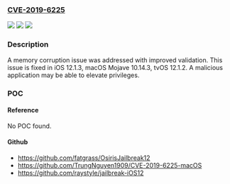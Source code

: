 ### [CVE-2019-6225](https://cve.mitre.org/cgi-bin/cvename.cgi?name=CVE-2019-6225)
![](https://img.shields.io/static/v1?label=Product&message=tvOS&color=blue)
![](https://img.shields.io/static/v1?label=Version&message=%3C%20tvOS%2012.1.2%20&color=brighgreen)
![](https://img.shields.io/static/v1?label=Vulnerability&message=A%20malicious%20application%20may%20be%20able%20to%20elevate%20privileges&color=brighgreen)

### Description

A memory corruption issue was addressed with improved validation. This issue is fixed in iOS 12.1.3, macOS Mojave 10.14.3, tvOS 12.1.2. A malicious application may be able to elevate privileges.

### POC

#### Reference
No POC found.

#### Github
- https://github.com/fatgrass/OsirisJailbreak12
- https://github.com/TrungNguyen1909/CVE-2019-6225-macOS
- https://github.com/raystyle/jailbreak-iOS12

